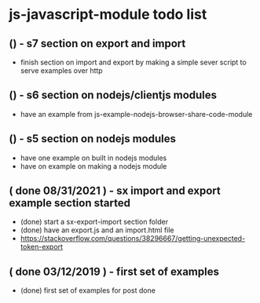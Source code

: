 # js-javascript-module todo list

## () - s7 section on export and import
* finish section on import and export by making a simple sever script to serve examples over http

## () - s6 section on nodejs/clientjs modules
* have an example from js-example-nodejs-browser-share-code-module

## () - s5 section on nodejs modules
* have one example on built in nodejs modules
* have on example on making a nodejs module

## ( done 08/31/2021 ) - sx import and export example section started
* (done) start a sx-export-import section folder
* (done) have an export.js and an import.html file
* https://stackoverflow.com/questions/38296667/getting-unexpected-token-export

## ( done 03/12/2019 ) - first set of examples
* (done) first set of examples for post done